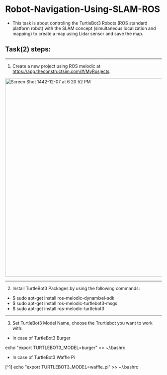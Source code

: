 # Robot-Navigation-Using-SLAM-ROS
- This task is about controling the TurtleBot3 Robots (ROS standard platform robot) with the SLAM concept (simultaneous localization and mapping) to create a map using Lidar sensor and save the map.

## **Task(2) steps:**
---

1. Create a new project using ROS melodic at https://app.theconstructsim.com/#/MyRosjects.

<img width="635" alt="Screen Shot 1442-12-07 at 6 20 52 PM" src="https://user-images.githubusercontent.com/86277104/126044278-1de6852b-d4a4-4cb1-a4d0-95c216c5ab62.png">

---

2. Install TurtleBot3 Packages by using the following commands:
- $ sudo apt-get install ros-melodic-dynamixel-sdk
- $ sudo apt-get install ros-melodic-turtlebot3-msgs
- $ sudo apt-get install ros-melodic-turtlebot3

---

3. Set TurtleBot3 Model Name, choose the Trurtlebot you want to work with:

- In case of TurtleBot3 Burger

echo "export TURTLEBOT3_MODEL=burger" >> ~/.bashrc

- In case of TurtleBot3 Waffle Pi

[^1] echo "export TURTLEBOT3_MODEL=waffle_pi" >> ~/.bashrc
